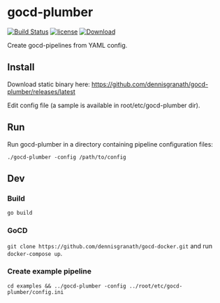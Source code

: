 # gocd-plumber
[![Build Status](https://travis-ci.org/dennisgranath/gocd-plumber.svg?branch=master)](https://travis-ci.org/dennisgranath/gocd-plumber)
[![license](https://img.shields.io/github/license/mashape/apistatus.svg?maxAge=2592000)](https://github.com/dennisgranath/gocd-plumber/blob/master/LICENSE.md)
[![Download](https://img.shields.io/github/release/dennisgranath/gocd-plumber.svg)](https://github.com/dennisgranath/gocd-plumber/releases/latest)


Create gocd-pipelines from YAML config.

## Install
Download static binary here:
https://github.com/dennisgranath/gocd-plumber/releases/latest

Edit config file (a sample is available in root/etc/gocd-plumber dir).
## Run

Run gocd-plumber in a directory containing pipeline configuration files:

`./gocd-plumber -config /path/to/config`

## Dev

### Build
`go build`

### GoCD
`git clone https://github.com/dennisgranath/gocd-docker.git` and run `docker-compose up`.

### Create example pipeline
`cd examples && ../gocd-plumber -config ../root/etc/gocd-plumber/config.ini`



